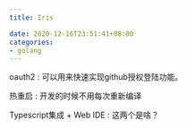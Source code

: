 ```yaml
---
title: Iris

date: 2020-12-16T23:51:41+08:00
categories:
- golang
---
```


oauth2
: 可以用来快速实现github授权登陆功能。

热重启
: 开发的时候不用每次重新编译

Typescript集成 + Web IDE
: 这两个是啥？
